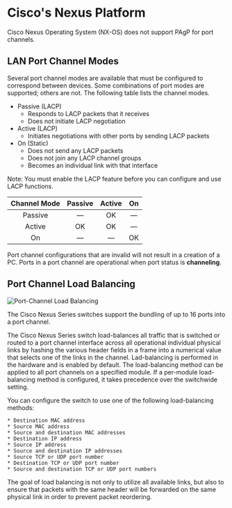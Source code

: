 # Cisco's Nexus Platform

Cisco Nexus Operating System (NX-OS) does not support PAgP for port channels.

## LAN Port Channel Modes

Several port channel modes are available that must be configured to correspond between devices. Some combinations of port modes are supported; others are not. The following table lists the channel modes.

* Passive (LACP)
    *  Responds to LACP packets that it receives
    * Does not initiate LACP negotiation
* Active (LACP)
    * Initiates negotiations with other ports by sending LACP packets
* On (Static)
    * Does not send any LACP packets
    * Does not join any LACP channel groups
    * Becomes an individual link with that interface

Note: You must enable the LACP feature before you can configure and use LACP functions.

| Channel Mode | Passive | Active | On |
|:-:|:-:|:-:|:-:|
|Passive|—|OK|—|
|Active|OK|OK|—|
|On|—|—|OK|

Port channel configurations that are invalid will not result in a creation of a PC. Ports in a port channel are operational when port status is __channeling__.

## Port Channel Load Balancing

![Port-Channel Load Balancing](pc-load-balancing.png)

The Cisco Nexus Series switches support the bundling of up to 16 ports into a port channel.

The Cisco Nexus Series switch load-balances all traffic that is switched or routed to a port channel interface across all operational individual physical links by hashing the various header fields in a frame into a numerical value that selects one of the links in the channel. Lad-balancing is performed in the hardware and is enabled by default. The load-balancing method can be applied to all port channels on a specified module. If a per-module load-balancing method is configured, it takes precedence over the switchwide setting.

You can configure the switch to use one of the following load-balancing methods:

    * Destination MAC address
    * Source MAC address
    * Source and destination MAC addresses
    * Destination IP address
    * Source IP address
    * Source and destination IP addresses
    * Source TCP or UDP port number
    * Destination TCP or UDP port number
    * Source and destination TCP or UDP port numbers

The goal of load balancing is not only to utilize all available links, but also to ensure that packets with the same header will be forwarded on the same physical link in order to prevent packet reordering.
